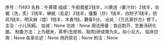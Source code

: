 序号：11493
名称：牛黄膏
组成：牛胆南星2钱半，川黄连（姜汁炒）2钱半，全蝎（洗，炙）2钱半，蝉蜕（去足）2钱半，僵蚕（炒）1钱半，白附子1钱半，防风1钱半，明天麻（煨）1钱半，木香1钱，麝香5分。
出处：《万氏家抄方》卷下。
主治：小儿风痫。
加减：None
功效：None
用法用量：食远荆芥、生姜汤研化服。
制备方法：上为细末，蒸枣(去皮核、取肉)研成膏为丸，如小豆大。
临床应用：None
各家论述：None
用药禁忌：None
附注：None
